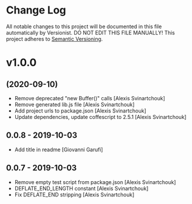 # Change Log

All notable changes to this project will be documented in this file
automatically by Versionist. DO NOT EDIT THIS FILE MANUALLY!
This project adheres to [Semantic Versioning](http://semver.org/).

# v1.0.0
## (2020-09-10)

* Remove deprecated "new Buffer()" calls [Alexis Svinartchouk]
* Remove generated lib.js file [Alexis Svinartchouk]
* Add project urls to package.json [Alexis Svinartchouk]
* Update dependencies, update coffescript to 2.5.1 [Alexis Svinartchouk]

## 0.0.8 - 2019-10-03

* Add title in readme [Giovanni Garufi]

## 0.0.7 - 2019-10-03

* Remove empty test script from package.json [Alexis Svinartchouk]
* DEFLATE_END_LENGTH constant [Alexis Svinartchouk]
* Fix DEFLATE_END stripping [Alexis Svinartchouk]

